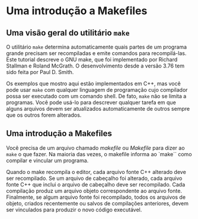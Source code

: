 # Uma introdução a Makefiles

## Uma visão geral do utilitário `make`

O utilitário `make` determina automaticamente quais partes de um programa grande precisam ser recompiladas e emite comandos para recompilá-las. Este tutorial descreve o GNU make, que foi implementado por Richard Stallman e Roland McGrath. O desenvolvimento desde a versão 3.76 tem sido feita por Paul D. Smith.

Os exemplos que mostro aqui estão implementados em C++, mas você pode usar `make` com qualquer linguagem de programação cujo compilador possa ser executado com um comando shell. De fato, `make` não se limita a programas. Você pode usá-lo para descrever qualquer tarefa em que alguns arquivos devem ser atualizados automaticamente de outros sempre que os outros forem alterados.

## Uma introdução a Makefiles

Você precisa de um arquivo chamado *makefile* ou *Makefile* para dizer ao `make` o que fazer. Na maioria das vezes, o makefile informa ao `make`` como compilar e vincular um programa.

Quando o make recompila o editor, cada arquivo fonte C++ alterado deve ser recompilado. Se um arquivo de cabeçalho foi alterado, cada arquivo fonte C++ que inclui o arquivo de cabeçalho deve ser recompilado. Cada compilação produz um arquivo objeto correspondente ao arquivo fonte. Finalmente, se algum arquivo fonte foi recompilado, todos os arquivos de objeto, criados recentemente ou salvos de compilações anteriores, devem ser vinculados para produzir o novo código executável.

